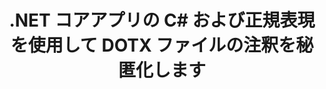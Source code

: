 ---
############################# Static ############################
layout: "auto-gen-gist"
draft: false
path: "ja/redaction/net/annotation/dotx"
otherformats: CSV DOC DOCM DOCX DOT DOTM PDF POT POTM PPS PPSM PPSX PPT PPTM PPTX RTF XLS XLSM XLSX XLT XLTM XLTX  

############################# Head ############################
head_title: ".NET コア経由の正規表現を使用して、DOTX ドキュメントの注釈を秘匿化する"
head_description: "さまざまな形式のドキュメントから正規表現を使用して、注釈内の機密情報を秘匿化します。"

############################# Header ############################
title: ".NET コアアプリの C# および正規表現を使用して DOTX ファイルの注釈を秘匿化します"
description: "Office および OpenOffice のドキュメント、スプレッドシート、プレゼンテーション、および Windows、Linux、macOS 上の DOTX から機密情報を検索して削除します"

################### SubMenu/Download Button #####################
submenu:
    enable: true

############################# About ############################
about:
    enable: true
    title: ".NET API のドキュメント注釈編集"
    content: |
        PDF、Word、Excel、PowerPoint のドキュメントおよび画像からの機密情報や機密情報をサニタイズするための、形式に依存しない単一のインターフェイス。メタデータの変更や注釈の削除機能も含まれます。 GroupDocs.Redaction for .NET ツールを使用すると、機密情報を編集して編集した文書を PDF に保存し、すべてのページをラスター イメージに変換したり、文書を元の形式で保存してさらに編集したりできます。

############################# Steps ############################
steps:
    enable: true
    title_left: "C# 経由で正規表現を使用して DOTX からの注釈を秘匿化する"
    content_left: |
        [GroupDocs.Redaction](ja//redaction/net/) を使用すると、.NET 開発者は正規表現の最大限の強度を使用して、いくつかの簡単な手順で DOTX ファイルを秘匿化できます。

        *   [Redactor](https://apireference.groupdocs.com/redaction/net/groupdocs.redaction/redactor) クラスのインスタンスを作成し、DOTX ファイルをロードします
        *   [AnnotationRedaction](https://apireference.groupdocs.com/redaction/net/groupdocs.redaction.redactions/annotationredaction) クラスのインスタンスを作成して、コメントを検索して置換します
        *   AnnotationRedaction のオブジェクトを使用して [Redactor.Apply](https://apireference.groupdocs.com/redaction/net/groupdocs.redaction/redactor/methods/apply/index) メソッドを呼び出す
        
    title_right: "GroupDocs リダクション API の使用方法"
    content_right: |
        コマンド ラインから ```nuget install GroupDocs.Redaction``` としてパッケージをインストールするか、Visual Studio のパッケージ マネージャー コンソールから ```Install-Package GroupDocs.Redaction```` を使用してパッケージをインストールします。 
        あるいは、[ダウンロード](https://downloads.groupdocs.com/redaction/net) からオフライン MSI インストーラーまたは ZIP ファイル内の DLL を取得し、プロジェクト内で手動で参照します。  
        
    code: |
        ```cs
        using (Redactor redactor = new Redactor(@"sample.dotx"))
        {
        	redactor.Apply(new AnnotationRedaction("(?im:john)", "[redacted]"));
        	redactor.Save();
        }
        ```

############################# Demos ############################
demos:
    enable: true
############################# About Formats ############################
about_formats:
    enable: true
############################# More Formats ############################
more_formats:
    enable: true

############################# Back to top ###############################
back_to_top:
    enable: true
---